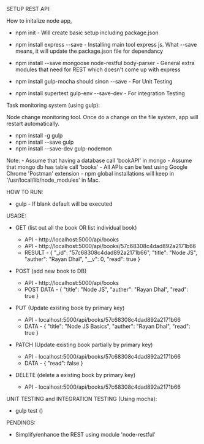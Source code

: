 SETUP REST API:

How to initalize node app,
- npm init - Will create basic setup including package.json
- npm install express --save - Installing main tool express js. What --save means, it will update the package.json file for dependancy

- npm install --save mongoose node-restful body-parser - General extra modules that need for REST which doesn't come up with express

- npm install gulp-mocha should sinon --save - For Unit Testing

- npm install supertest gulp-env --save-dev - For integration Testing

Task monitoring system (using gulp):

Node change monitoring tool. Once do a change on the file system, app will restart automatically.

- npm install -g gulp
- npm install --save gulp
- npm install --save-dev gulp-nodemon

Note: 
    - Assume that having a database call 'bookAPI' in mongo
    - Assume that mongo db has table call 'books'
    - All APIs can be test using Google Chrome 'Postman' extension
    - npm global installations will keep in '/usr/local/lib/node_modules' in Mac.
  
HOW TO RUN:

- gulp <task name> - If blank default will be executed

USAGE:

- GET (list out all the book OR list individual book)
    - API - http://localhost:5000/api/books
    - API - http://localhost:5000/api/books/57c68308c4dad892a2171b66
    - RESULT - {
              "_id": "57c68308c4dad892a2171b66",
              "title": "Node JS",
              "auther": "Rayan Dhal",
              "__v": 0,
              "read": true
            }
    
- POST (add new book to DB)
    - API - http://localhost:5000/api/books
    - POST DATA - {
                    "title": "Node JS",
                    "auther": "Rayan Dhal",
                    "read": true
                }
 
- PUT (Update existing book by primary key)
     - API - localhost:5000/api/books/57c68308c4dad892a2171b66
     - DATA - {
                "title": "Node JS Basics",
                "auther": "Rayan Dhal",
                "read": true
            }
     
- PATCH (Update existing book partially by primary key)
     - API - localhost:5000/api/books/57c68308c4dad892a2171b66
     - DATA - {
                "read": false
            }
     
- DELETE (delete a existing book by primary key)
    - API - localhost:5000/api/books/57c68308c4dad892a2171b66
    

UNIT TESTING and INTEGRATION TESTING (Using mocha):

- gulp test ()

PENDINGS:

- Simplify/enhance the REST using module 'node-restful'
